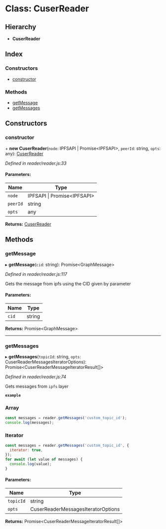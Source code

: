 # Class: CuserReader

## Hierarchy

* **CuserReader**

## Index

### Constructors

* [constructor](cuserreader.md#constructor)

### Methods

* [getMessage](cuserreader.md#getmessage)
* [getMessages](cuserreader.md#getmessages)

## Constructors

### constructor

\+ **new CuserReader**(`node`: IPFSAPI \| Promise\<IPFSAPI>, `peerId`: string, `opts`: any): [CuserReader](cuserreader.md)

*Defined in reader/reader.js:33*

#### Parameters:

Name | Type |
------ | ------ |
`node` | IPFSAPI \| Promise\<IPFSAPI> |
`peerId` | string |
`opts` | any |

**Returns:** [CuserReader](cuserreader.md)

## Methods

### getMessage

▸ **getMessage**(`cid`: string): Promise\<GraphMessage>

*Defined in reader/reader.js:117*

Gets the message from ipfs using the CID given by parameter

#### Parameters:

Name | Type |
------ | ------ |
`cid` | string |

**Returns:** Promise\<GraphMessage>

___

### getMessages

▸ **getMessages**(`topicId`: string, `opts`: CuserReaderMessagesIteratorOptions): Promise\<CuserReaderMessageIteratorResult[]>

*Defined in reader/reader.js:74*

Gets messages from `ipfs` layer

**`example`** 
### Array
```javascript
const messages = reader.getMessages('custom_topic_id');
console.log(messages);
```
### Iterator
```javascript
const messages = reader.getMessages('custom_topic_id', {
  iterator: true,
});
for await (let value of messages) {
  console.log(value);
}
```

#### Parameters:

Name | Type |
------ | ------ |
`topicId` | string |
`opts` | CuserReaderMessagesIteratorOptions |

**Returns:** Promise\<CuserReaderMessageIteratorResult[]>
